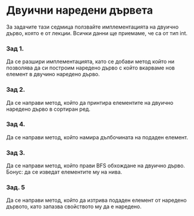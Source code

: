 # Двуични наредени дървета

За задачите тази седмица ползвайте имплементацията на двуично дърво, която е от лекции. Всички данни ще приемаме, че са от тип int.

### Зад 1.
Да се разшири имплементацията, като се добави метод който ни позволява да си построим
наредено дърво с който вкарваме нов елемент в двучино наредено дърво.

### Зад 2.
Да се направи метод, който да принтира елементите на двуично наредено дърво в сортиран ред.

### Зад 4.
Да се направи метод, който намира дълбочината на подаден елемент.

### Зад 3.
Да се направи метод, който прави BFS обхождане на двуично дърво.\
Бонус: да се изведат елементите му на нива.

### Зад. 5
Да се направи метод, който да изтрива подаден елемент от наредено дървото, като запазва свойството му да е наредено.
